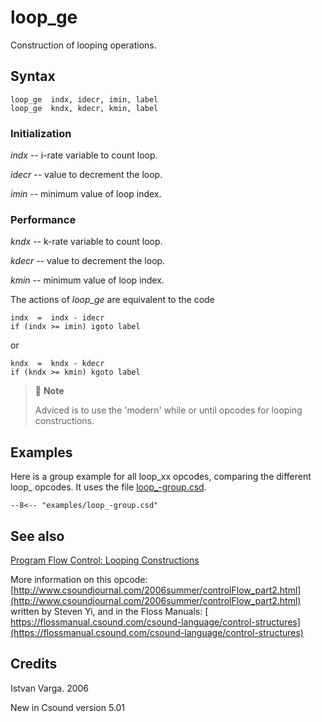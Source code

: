 <!--
id:loop_ge
category:Instrument Control:Program Flow Control
-->
# loop_ge
Construction of looping operations.

## Syntax
``` csound-orc
loop_ge  indx, idecr, imin, label
loop_ge  kndx, kdecr, kmin, label
```

### Initialization

_indx_ -- i-rate variable to count loop.

_idecr_ -- value to decrement the loop.

_imin_ -- minimum value of loop index.

### Performance

_kndx_ -- k-rate variable to count loop.

_kdecr_ -- value to decrement the loop.

_kmin_ -- minimum value of loop index.

The actions of _loop\_ge_ are equivalent to the code

``` csound-orc
indx  =  indx - idecr
if (indx >= imin) igoto label
```

or

``` csound-orc
kndx  =  kndx - kdecr
if (kndx >= kmin) kgoto label
```

> :memo: **Note**
>
> Adviced is to use the 'modern' while or until opcodes for looping constructions.

## Examples

Here is a group example for all loop_xx opcodes, comparing the different loop_ opcodes. It uses the file [loop_-group.csd](../../examples/loop_-group.csd).

``` csound-csd title="Group example of the loop_xx opcodes." linenums="1"
--8<-- "examples/loop_-group.csd"
```

## See also

[Program Flow Control: Looping Constructions](../../control/pgmctl)

More information on this opcode: [http://www.csoundjournal.com/2006summer/controlFlow_part2.html](http://www.csoundjournal.com/2006summer/controlFlow_part2.html) written by Steven Yi, and in the Floss Manuals: [ https://flossmanual.csound.com/csound-language/control-structures](https://flossmanual.csound.com/csound-language/control-structures)

## Credits

Istvan Varga. 2006

New in Csound version 5.01
